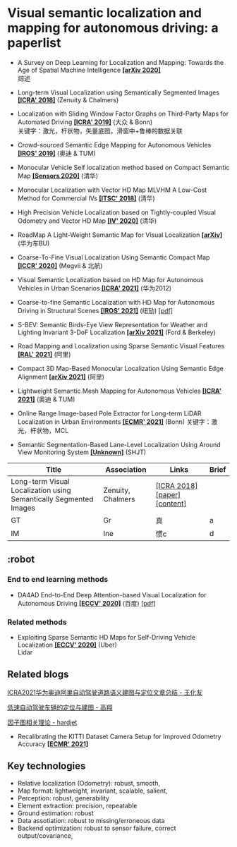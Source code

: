 # Visual semantic localization and mapping for autonomous driving: a paperlist







 - A Survey on Deep Learning for Localization and Mapping: Towards the Age of Spatial Machine Intelligence
**[[arXiv 2020]](https://arxiv.org/pdf/2006.12567)**  
综述

 - Long-term Visual Localization using Semantically Segmented Images
**[[ICRA' 2018]](https://ieeexplore.ieee.org/document/8463150)** (Zenuity & Chalmers)

 - Localization with Sliding Window Factor Graphs on Third-Party Maps for Automated Driving
**[[ICRA' 2019]](https://ieeexplore.ieee.org/document/8793971)** (大众 & Bonn)  
关键字：激光，杆状物，矢量底图，滑窗中+鲁棒的数据关联

 - Crowd-sourced Semantic Edge Mapping for Autonomous Vehicles
**[[IROS' 2019]](https://ieeexplore.ieee.org/document/8968020)** (奥迪 & TUM)

 - Monocular Vehicle Self localization method based on Compact Semantic Map
**[[Sensors 2020]](https://www.mdpi.com/676006)** (清华)

 - Monocular Localization with Vector HD Map MLVHM A Low-Cost Method for Commercial IVs
**[[ITSC' 2018]](https://ieeexplore.ieee.org/document/8569274)** (清华)

 - High Precision Vehicle Localization based on Tightly-coupled Visual Odometry and Vector HD Map
**[[IV' 2020]](https://ieeexplore.ieee.org/document/9304659)** (清华)

 - RoadMap A Light-Weight Semantic Map for Visual Localization
**[[arXiv]](https://arxiv.org/pdf/2106.02527)** (华为车BU)

 - Coarse-To-Fine Visual Localization Using Semantic Compact Map
**[[ICCR' 2020]](https://ieeexplore.ieee.org/document/9561459)** (Megvii & 北航)

 - Visual Semantic Localization based on HD Map for Autonomous Vehicles in Urban Scenarios
**[[ICRA' 2021]](https://ieeexplore.ieee.org/document/9561459)** (华为2012)

 - Coarse-to-fine Semantic Localization with HD Map for Autonomous Driving in Structural Scenes
**[[IROS' 2021]](https://ieeexplore.ieee.org/document/9635923)** (纽劢)
[[pdf]](https://arxiv.org/pdf/2107.02557)


 - S-BEV: Semantic Birds-Eye View Representation for Weather and Lighting Invariant 3-DoF Localization 
**[[arXiv 2021]](https://arxiv.org/pdf/2101.09569)** (Ford & Berkeley)


 - Road Mapping and Localization using Sparse Semantic Visual Features
**[[RAL' 2021]](https://ieeexplore.ieee.org/document/9387091)** (阿里)


 - Compact 3D Map-Based Monocular Localization Using Semantic Edge Alignment
**[[arXiv 2021]](https://arxiv.org/pdf/2103.14826)** (阿里)


 - Lightweight Semantic Mesh Mapping for Autonomous Vehicles
**[[ICRA' 2021]](https://ieeexplore.ieee.org/document/9560996)** (奥迪 & TUM)

 - Online Range Image-based Pole Extractor for Long-term LiDAR Localization in Urban Environments
**[[ECMR' 2021]](https://arxiv.org/abs/2108.08621)** (Bonn)
关键字：激光，杆状物，MCL

 - Semantic Segmentation-Based Lane-Level Localization Using Around View Monitoring System
**[[Unknown]](https://ieeexplore.ieee.org/abstract/document/8764443)** (SHJT)




| Title | Association | Links | Brief | 
| ------ | ---------- | ---- | -- |
| Long-term Visual Localization using Semantically Segmented Images | Zenuity, Chalmers | [[ICRA 2018]](https://ieeexplore.ieee.org/document/8463150) [[paper]](a) [[content]]() |  |
| GT | Gr    | 真 | a |
| IM| Ine  | 惯c |  d|


## :robot

### End to end learning methods

 - DA4AD End-to-End Deep Attention-based Visual Localization for Autonomous Driving
**[[ECCV' 2020]](https://link.springer.com/chapter/10.1007/978-3-030-58604-1_17)** (百度)
[[pdf]](https://arxiv.org/pdf/2003.03026.pdf)


### Related methods
 - Exploiting Sparse Semantic HD Maps for Self-Driving Vehicle Localization
**[[ECCV' 2020]](https://ieeexplore.ieee.org/document/8968122/)** (Uber)  
Lidar

## Related blogs

[ICRA2021华为奥迪阿里自动驾驶道路语义建图与定位文章总结 - 王化友](https://zhuanlan.zhihu.com/p/379636555)

[低速自动驾驶车辆的定位与建图 - 高翔](https://mp.weixin.qq.com/s/wDn8L55pQzt85PX3snPXQg)




[因子图相关理论 - hardjet](https://www.cnblogs.com/hardjet/p/14207560.html)

 - Recalibrating the KITTI Dataset Camera Setup for Improved Odometry Accuracy
**[[ECMR' 2021]](https://ieeexplore.ieee.org/abstract/document/9568821)**


## Key technologies

 - Relative localization (Odometry): robust, smooth, 
 - Map format: lightweight, invariant, scalable, salient, 
 - Perception: robust, generability
 - Element extraction: precision, repeatable
 - Ground estimation: robust
 - Data assotiation: robust to missing/erroneous data
 - Backend optimization: robust to sensor failure, correct output/covariance, 